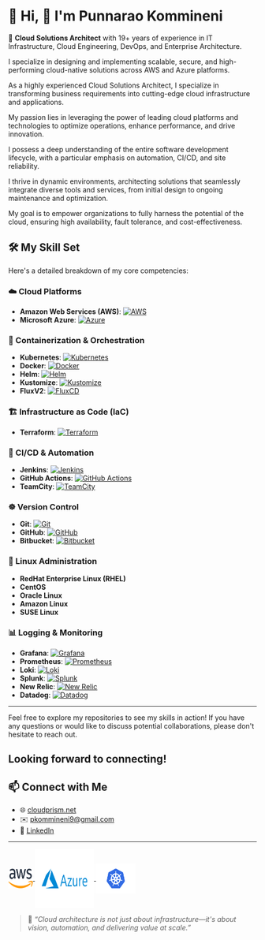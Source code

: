 # 👋 Hi, 🚀 I'm Punnarao Kommineni

🎯 **Cloud Solutions Architect** with 19+ years of experience in IT Infrastructure, Cloud Engineering, DevOps, and Enterprise Architecture.

I specialize in designing and implementing scalable, secure, and high-performing cloud-native solutions across AWS and Azure platforms.

As a highly experienced Cloud Solutions Architect, I specialize in transforming business requirements into cutting-edge cloud infrastructure and applications. 

My passion lies in leveraging the power of leading cloud platforms and technologies to optimize operations, enhance performance, and drive innovation. 

I possess a deep understanding of the entire software development lifecycle, with a particular emphasis on automation, CI/CD, and site reliability.

I thrive in dynamic environments, architecting solutions that seamlessly integrate diverse tools and services, from initial design to ongoing maintenance and optimization. 

My goal is to empower organizations to fully harness the potential of the cloud, ensuring high availability, fault tolerance, and cost-effectiveness.

## 🛠️ My Skill Set

Here's a detailed breakdown of my core competencies:

### ☁️ Cloud Platforms

* **Amazon Web Services (AWS)**: [![AWS](https://img.shields.io/badge/AWS-%23FF9900.svg?logo=amazon-aws&logoColor=white)](https://aws.amazon.com/)
* **Microsoft Azure**: [![Azure](https://img.shields.io/badge/Azure-%230078D4.svg?logo=microsoft-azure&logoColor=white)](https://azure.microsoft.com/)

### 🚢 Containerization & Orchestration

* **Kubernetes**: [![Kubernetes](https://img.shields.io/badge/Kubernetes-%23326CE5.svg?logo=kubernetes&logoColor=white)](https://kubernetes.io/)
* **Docker**: [![Docker](https://img.shields.io/badge/Docker-%232496ED.svg?logo=docker&logoColor=white)](https://www.docker.com/)
* **Helm**: [![Helm](https://img.shields.io/badge/Helm-%230F1689.svg?logo=helm&logoColor=white)](https://helm.sh/)
* **Kustomize**: [![Kustomize](https://img.shields.io/badge/Kustomize-F2826A?style=flat&logo=kubernetes&logoColor=white)](https://kustomize.io/)
* **FluxV2**: [![FluxCD](https://img.shields.io/badge/FluxCD-5C5997?style=flat&logo=fluxcd&logoColor=white)](https://fluxcd.io/)

### 🏗️ Infrastructure as Code (IaC)

* **Terraform**: [![Terraform](https://img.shields.io/badge/Terraform-%237B42BC.svg?logo=terraform&logoColor=white)](https://www.terraform.io/)

### 🚀 CI/CD & Automation

* **Jenkins**: [![Jenkins](https://img.shields.io/badge/Jenkins-%23D24939.svg?logo=jenkins&logoColor=white)](https://www.jenkins.io/)
* **GitHub Actions**: [![GitHub Actions](https://img.shields.io/badge/GitHub%20Actions-%23267BFF.svg?logo=github-actions&logoColor=white)](https://github.com/features/actions)
* **TeamCity**: [![TeamCity](https://img.shields.io/badge/TeamCity-%23000000.svg?logo=teamcity&logoColor=white)](https://www.jetbrains.com/teamcity/)

### ☸️ Version Control

* **Git**: [![Git](https://img.shields.io/badge/Git-%23F05032.svg?logo=git&logoColor=white)](https://git-scm.com/)
* **GitHub**: [![GitHub](https://img.shields.io/badge/GitHub-%23181717.svg?logo=github&logoColor=white)](https://github.com/)
* **Bitbucket**: [![Bitbucket](https://img.shields.io/badge/Bitbucket-%230052CC.svg?logo=bitbucket&logoColor=white)](https://bitbucket.org/)

### 🐧 Linux Administration

* **RedHat Enterprise Linux (RHEL)**
* **CentOS**
* **Oracle Linux**
* **Amazon Linux**
* **SUSE Linux**

### 📊 Logging & Monitoring

* **Grafana**: [![Grafana](https://img.shields.io/badge/Grafana-%23F46800.svg?logo=grafana&logoColor=white)](https://grafana.com/)
* **Prometheus**: [![Prometheus](https://img.shields.io/badge/Prometheus-%23E6522C.svg?logo=prometheus&logoColor=white)](https://prometheus.io/)
* **Loki**: [![Loki](https://img.shields.io/badge/Loki-%232D2D2D.svg?logo=grafana-loki&logoColor=white)](https://grafana.com/oss/loki/)
* **Splunk**: [![Splunk](https://img.shields.io/badge/Splunk-%23000000.svg?logo=splunk&logoColor=white)](https://www.splunk.com/)
* **New Relic**: [![New Relic](https://img.shields.io/badge/New%20Relic-%2300B37A.svg?logo=new-relic&logoColor=white)](https://newrelic.com/)
* **Datadog**: [![Datadog](https://img.shields.io/badge/Datadog-%23632CA6.svg?logo=datadog&logoColor=white)](https://www.datadoghq.com/)

---

Feel free to explore my repositories to see my skills in action! If you have any questions or would like to discuss potential collaborations, please don't hesitate to reach out.

Looking forward to connecting!
---

## 📫 Connect with Me

- 🌐 [cloudprism.net](https://cloudprism.net)
- ✉️ pkommineni9@gmail.com
- 🔗 [LinkedIn](https://www.linkedin.com/in/pkommineni9/)

---

<a href="https://aws.amazon.com" target="blank">
<img align="center" src="Images/aws-logo.png" alt="AWS" height="40" width="50" />
</a>
<a href="https://azure.microsoft.com/en-in/" target="blank">
<img align="center" src="Images/Microsoft_Azure-Logo.svg" alt="Azure" height="120" width="120" />
</a>

<a href="https://kubernetes.io" target="blank">
<img align="center" src="Images/kubernetes.png" alt="Kubernetes" height="60" width="80" />
</a>

> 💬 *“Cloud architecture is not just about infrastructure—it's about vision, automation, and delivering value at scale.”*
